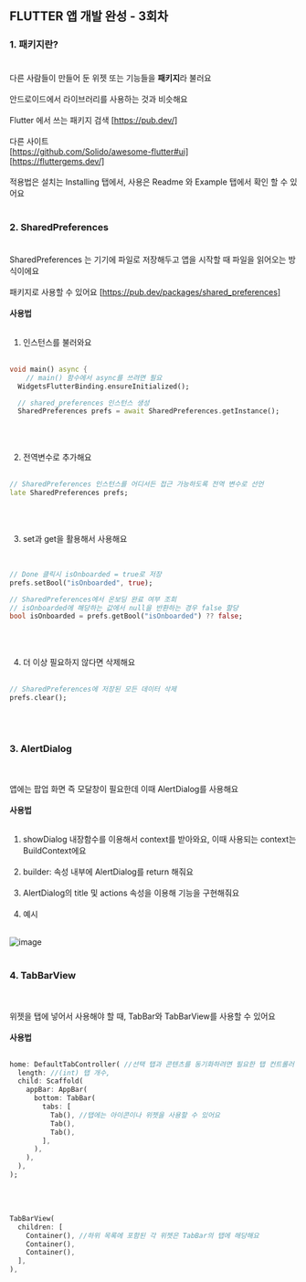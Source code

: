 ## FLUTTER 앱 개발 완성 - 3회차
###  1. 패키지란? <br/><br/>
다른 사람들이 만들어 둔 위젯 또는 기능들을 <strong>패키지</strong>라 불러요 <br/><br/>
안드로이드에서 라이브러리를 사용하는 것과 비슷해요 <br/><br/>
Flutter 에서 쓰는 패키지 검색 [https://pub.dev/] <br/><br/>
다른 사이트<br/> [https://github.com/Solido/awesome-flutter#ui] <br/> [https://fluttergems.dev/] <br/><br/>
적용법은 설치는 Installing 탭에서, 사용은 Readme 와 Example 탭에서 확인 할 수 있어요 <br/><br/>
### 2. SharedPreferences <br/><br/>
SharedPreferences 는 기기에 파일로 저장해두고 앱을 시작할 때 파일을 읽어오는 방식이에요<br/><br/>
패키지로 사용할 수 있어요 [https://pub.dev/packages/shared_preferences] <br/><br/>
<strong>사용법</strong> <br/><br/>
1) 인스턴스를 불러와요 <br/><br/>

```dart
void main() async {	
	// main() 함수에서 async를 쓰려면 필요
  WidgetsFlutterBinding.ensureInitialized();

  // shared_preferences 인스턴스 생성
  SharedPreferences prefs = await SharedPreferences.getInstance();

```

<br/><br/>

2) 전역변수로 추가해요 <br/><br/>

```dart
// SharedPreferences 인스턴스를 어디서든 접근 가능하도록 전역 변수로 선언
late SharedPreferences prefs;
```

<br/><br/>

3) set과 get을 활용해서 사용해요<br/><br/>

```dart
	
// Done 클릭시 isOnboarded = true로 저장
prefs.setBool("isOnboarded", true);

// SharedPreferences에서 온보딩 완료 여부 조회
// isOnboarded에 해당하는 값에서 null을 반환하는 경우 false 할당
bool isOnboarded = prefs.getBool("isOnboarded") ?? false;
```

<br/><br/>

4) 더 이상 필요하지 않다면 삭제해요<br/><br/>

```dart
// SharedPreferences에 저장된 모든 데이터 삭제
prefs.clear();
```

<br/><br/>
### 3. AlertDialog
<br/><br/>
앱에는 팝업 화면 즉 모달창이 필요한데 이때 AlertDialog를 사용해요 <br/><br/>
<strong>사용법</strong> <br/><br/>
1) showDialog 내장함수를 이용해서 context를 받아와요, 이때 사용되는 context는 BuildContext에요<br/><br/>
2) builder: 속성 내부에 AlertDialog를 return 해줘요<br/><br/>
3) AlertDialog의 title 및 actions 속성을 이용해 기능을 구현해줘요 <br/><br/>
4) 예시 <br/><br/>

![image](https://user-images.githubusercontent.com/78468001/202386213-76fe3d7f-aa0b-494a-bac9-c6427365ae05.png) <br/><br/>

### 4. TabBarView
<br/><br/>
위젯을 탭에 넣어서 사용해야 할 때, TabBar와 TabBarView를 사용할 수 있어요 <br/><br/>
<strong>사용법</strong>   <br/><br/>

```dart
home: DefaultTabController( //선택 탭과 콘텐츠를 동기화하려면 필요한 탭 컨트롤러
  length: //(int) 탭 개수,
  child: Scaffold(
    appBar: AppBar(
      bottom: TabBar(
        tabs: [
          Tab(), //탭에는 아이콘이나 위젯을 사용할 수 있어요
          Tab(),
          Tab(),
        ],
      ),
    ),
  ),
);
```
<br/><br/>

```dart
TabBarView(
  children: [
    Container(), //하위 목록에 포함된 각 위젯은 TabBar의 탭에 해당해요
    Container(),
    Container(),
  ],
),
```
<br/><br/>


